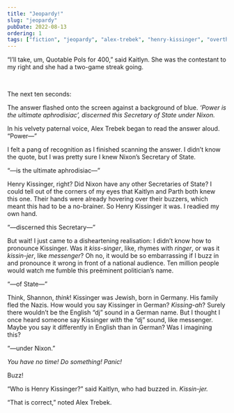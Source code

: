 ```yaml
---
title: "Jeopardy!"
slug: "jeopardy"
pubDate: 2022-08-13
ordering: 1
tags: ["fiction", "jeopardy", "alex-trebek", "henry-kissinger", "overthinking", "pronunciation", "parth"]
---
```


“<span class="small-caps">I’ll take, um, Quotable Pols for 400</span>,” said Kaitlyn. She was the contestant to my right and she had a two-game streak going.

<br />

The next ten seconds:

The answer flashed onto the screen against a background of blue. _‘Power is the ultimate aphrodisiac’, discerned this Secretary of State under Nixon._

In his velvety paternal voice, Alex Trebek began to read the answer aloud. “Power—”

I felt a pang of recognition as I finished scanning the answer. I didn’t know the quote, but I was pretty sure I knew Nixon’s Secretary of State.

“—is the ultimate aphrodisiac—”

Henry Kissinger, right? Did Nixon have any other Secretaries of State? I could tell out of the corners of my eyes that Kaitlyn and Parth both knew this one. Their hands were already hovering over their buzzers, which meant this had to be a no-brainer. So Henry Kissinger it was. I readied my own hand.

“—discerned this Secretary—”

But wait! I just came to a disheartening realisation: I didn’t know how to pronounce Kissinger. Was it _kiss-singer_, like, rhymes with _ringer_, or was it _kissin-jer_, like _messenger_? Oh no, it would be so embarrassing if I buzz in and pronounce it wrong in front of a national audience. Ten million people would watch me fumble this preëminent politician’s name.

“—of State—”

Think, Shannon, _think_! Kissinger was Jewish, born in Germany. His family fled the Nazis. How would you say Kissinger in German? _Kissing-ah_? Surely there wouldn’t be the English “dj” sound in a German name. But I thought I once heard someone say Kissinger _with_ the “dj” sound, like messenger. Maybe you say it differently in English than in German? Was I imagining this?

“—under Nixon.”

_You have no time! Do something! Panic!_

Buzz!

“Who is Henry Kissinger?” said Kaitlyn, who had buzzed in. _Kissin-jer._

“That is correct,” noted Alex Trebek.